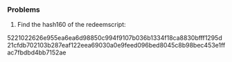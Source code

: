 ### Problems

1. Find the hash160 of the redeemscript:

5221022626e955ea6ea6d98850c994f9107b036b1334f18ca8830bfff1295d21cfdb702103b287eaf122eea69030a0e9feed096bed8045c8b98bec453e1ffac7fbdbd4bb7152ae